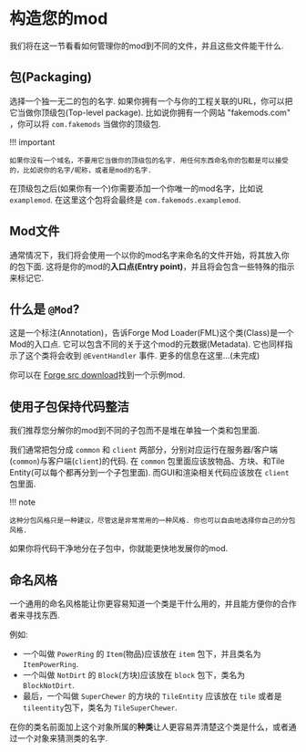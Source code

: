 构造您的mod
====================

我们将在这一节看看如何管理你的mod到不同的文件，并且这些文件能干什么.

包(Packaging)
---------

选择一个独一无二的包的名字. 如果你拥有一个与你的工程关联的URL，你可以把它当做你顶级包(Top-level package). 比如说你拥有一个网站 "fakemods.com" ，你可以将 `com.fakemods` 当做你的顶级包.

!!! important

    如果你没有一个域名，不要用它当做你的顶级包的名字. 用任何东西命名你的包都是可以接受的，比如说你的名字/昵称，或者是mod的名字.

在顶级包之后(如果你有一个)你需要添加一个你唯一的mod名字，比如说 `examplemod`. 在这里这个包将会最终是 `com.fakemods.examplemod`.

Mod文件
------------

通常情况下，我们将会使用一个以你的mod名字来命名的文件开始，将其放入你的包下面. 这将是你的mod的**入口点(Entry point)**，并且将会包含一些特殊的指示来标记它.

什么是 `@Mod`?
-------------

这是一个标注(Annotation)，告诉Forge Mod Loader(FML)这个类(Class)是一个Mod的入口点. 它可以包含不同的关于这个mod的元数据(Metadata). 它也同样指示了这个类将会收到 `@EventHandler` 事件. 更多的信息在这里...(未完成)

你可以在 [Forge src download](http://files.minecraftforge.net/)找到一个示例mod.

使用子包保持代码整洁
------------------------------------------

我们推荐您分解你的mod到不同的子包而不是堆在单独一个类和包里面.

我们通常把包分成 `common` 和 `client` 两部分，分别对应运行在服务器/客户端(`common`)与客户端(`client`)的代码. 在 `common` 包里面应该放物品、方块、和Tile Entity(可以每个都再分到一个子包里面). 而GUI和渲染相关代码应该放在 `client` 包里面.

!!! note

    这种分包风格只是一种建议，尽管这是非常常用的一种风格. 你也可以自由地选择你自己的分包风格.

如果你将代码干净地分在子包中，你就能更快地发展你的mod.

命名风格
--------------------

一个通用的命名风格能让你更容易知道一个类是干什么用的，并且能方便你的合作者来寻找东西.

例如:

- 一个叫做 `PowerRing` 的 `Item`(物品)应该放在 `item` 包下，并且类名为 `ItemPowerRing`.
- 一个叫做 `NotDirt` 的 `Block`(方块)应该放在 `block` 包下，类名为 `BlockNotDirt`.
- 最后，一个叫做 `SuperChewer` 的方块的 `TileEntity` 应该放在 `tile` 或者是 `tileentity`包下，类名为 `TileSuperChewer`.

在你的类名前面加上这个对象所属的**种类**让人更容易弄清楚这个类是什么，或者通过一个对象来猜测类的名字.